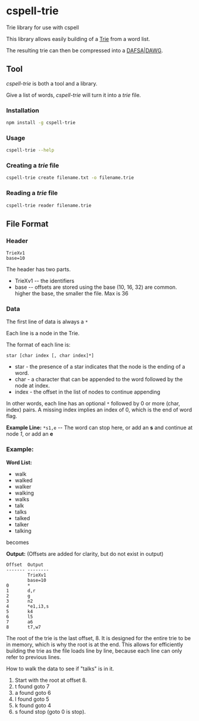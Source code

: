 # cspell-trie
Trie library for use with cspell

This library allows easily building of a [Trie](https://en.wikipedia.org/wiki/Trie)
from a word list.

The resulting trie can then be compressed into a
[DAFSA|DAWG](https://en.wikipedia.org/wiki/Deterministic_acyclic_finite_state_automaton).


## Tool

*cspell-trie* is both a tool and a library.

Give a list of words, *cspell-trie* will turn it into a *trie* file.

### Installation

```sh
npm install -g cspell-trie
```

### Usage

```sh
cspell-trie --help
```

### Creating a *trie* file

```sh
cspell-trie create filename.txt -o filename.trie
```

### Reading a *trie* file

```sh
cspell-trie reader filename.trie
```


## File Format

### Header

```
TrieXv1
base=10
```

The header has two parts.
* TrieXv1 -- the identifiers
* base -- offsets are stored using the base (10, 16, 32) are common.
  higher the base, the smaller the file.  Max is 36

### Data
The first line of data is always a `*`

Each line is a node in the Trie.

The format of each line is:

`star [char index [, char index]*]`

* star - the presence of a star indicates that the node is the ending of a word.
* char - a character that can be appended to the word followed by the node at index.
* index - the offset in the list of nodes to continue appending

In other words, each line has an optional `*` followed by 0 or more (char, index) pairs.
A missing index implies an index of 0, which is the end of word flag.

**Example Line:** `*s1,e` -- The word can stop here, or add an **s** and continue at node *1*, or add an **e**

### Example:

**Word List:**
- walk
- walked
- walker
- walking
- walks
- talk
- talks
- talked
- talker
- talking

becomes

**Output:** (Offsets are added for clarity, but do not exist in output)
```text
Offset  Output
------- --------
        TrieXv1
        base=10
0       *
1       d,r
2       g
3       n2
4       *e1,i3,s
5       k4
6       l5
7       a6
8       t7,w7
```

The root of the trie is the last offset, 8.
It is designed for the entire trie to be in memory, which is why the root is at the end.
This allows for efficiently building the trie as the file loads line by line, because
each line can only refer to previous lines.

How to walk the data to see if "talks" is in it.

1. Start with the root at offset 8.
2. t found goto 7
3. a found goto 6
4. l found goto 5
5. k found goto 4
6. s found stop (goto 0 is stop).

<!---
    cspell:word DAFSA DAWG
-->
